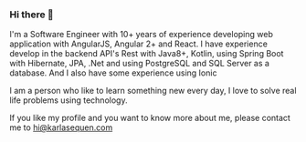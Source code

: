 ### Hi there 👋


I'm a Software Engineer with 10+ years of experience developing web application with AngularJS, Angular 2+ and React. I have experience develop in the backend API's Rest with Java8+, Kotlin, using Spring Boot with Hibernate, JPA, .Net and using PostgreSQL and SQL Server as a database.
And I also have some experience using Ionic

I am a person who like to learn something new every day, I love to solve real life problems using technology.

If you like my profile and you want to know more about me, please contact me to hi@karlasequen.com


<!--
**karlitasg7/karlitasg7** is a ✨ _special_ ✨ repository because its `README.md` (this file) appears on your GitHub profile.

Here are some ideas to get you started:

- 🔭 I’m currently working on ...
- 🌱 I’m currently learning ...
- 👯 I’m looking to collaborate on ...
- 🤔 I’m looking for help with ...
- 💬 Ask me about ...
- 📫 How to reach me: ...
- 😄 Pronouns: ...
- ⚡ Fun fact: ...
-->
